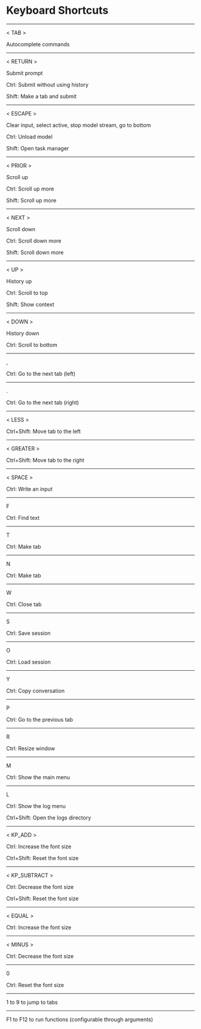 # Keyboard Shortcuts

---

< TAB >

Autocomplete commands

---

< RETURN >

Submit prompt

Ctrl: Submit without using history

Shift: Make a tab and submit

---

< ESCAPE >

Clear input, select active, stop model stream, go to bottom

Ctrl: Unload model

Shift: Open task manager

---

< PRIOR >

Scroll up

Ctrl: Scroll up more

Shift: Scroll up more

---

< NEXT >

Scroll down

Ctrl: Scroll down more

Shift: Scroll down more

---

< UP >

History up

Ctrl: Scroll to top

Shift: Show context

---

< DOWN >

History down

Ctrl: Scroll to bottom

---

,

Ctrl: Go to the next tab (left)

---

.

Ctrl: Go to the next tab (right)

---

< LESS >

Ctrl+Shift: Move tab to the left

---

< GREATER >

Ctrl+Shift: Move tab to the right

---

< SPACE >

Ctrl: Write an input

---

F

Ctrl: Find text

---

T

Ctrl: Make tab

---

N

Ctrl: Make tab

---

W

Ctrl: Close tab

---

S

Ctrl: Save session

---

O

Ctrl: Load session

---

Y

Ctrl: Copy conversation

---

P

Ctrl: Go to the previous tab

---

R

Ctrl: Resize window

---

M

Ctrl: Show the main menu

---

L

Ctrl: Show the log menu

Ctrl+Shift: Open the logs directory

---

< KP_ADD >

Ctrl: Increase the font size

Ctrl+Shift: Reset the font size

---

< KP_SUBTRACT >

Ctrl: Decrease the font size

Ctrl+Shift: Reset the font size

---

< EQUAL >

Ctrl: Increase the font size

---

< MINUS >

Ctrl: Decrease the font size

---

0

Ctrl: Reset the font size

---

1 to 9 to jump to tabs

---

F1 to F12 to run functions (configurable through arguments)
